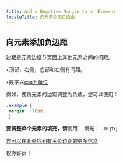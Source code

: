 ```yaml
---
title: Add a Negative Margin to an Element
localeTitle: 向元素添加负边距
---
```

## 向元素添加负边距

边距是元素边框与页面上其他元素之间的间距。

•顶部，右侧，底部和左侧有间距。

•数字以[css为单位](https://www.tutorialspoint.com/css/css_measurement_units.htm)

例如，要将元素的边距调整为负值，您可以使用：

```css
.example { 
 margin: -10px; 
 } 
```

**要调整单个元素的填充，请**使用： 填充： `-10` px;

[您可以在此处找到有关负边距的更多信息](https://www.smashingmagazine.com/2009/07/the-definitive-guide-to-using-negative-margins/)

祝你好运！